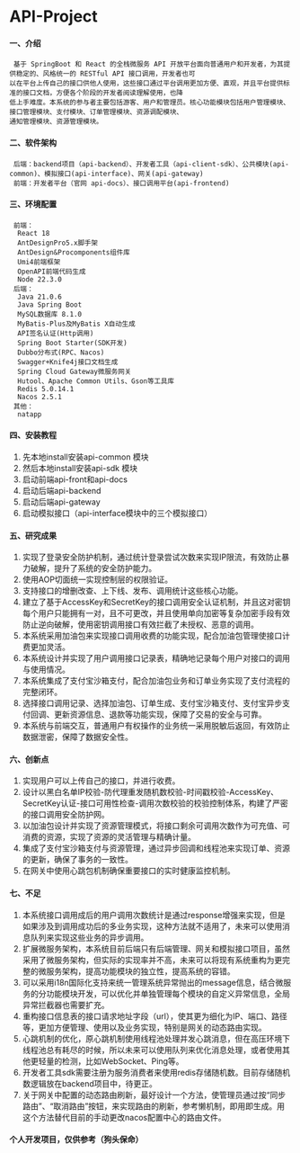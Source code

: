 # API-Project

#### 一、介绍
```
 基于 SpringBoot 和 React 的全栈微服务 API 开放平台面向普通用户和开发者，为其提供稳定的、风格统一的 RESTful API 接口调用，开发者也可
以在平台上传自己的接口供他人使用，这些接口通过平台调用更加方便、直观，并且平台提供标准的接口文档，方便各个阶段的开发者阅读理解使用，也降
低上手难度。本系统的参与者主要包括游客、用户和管理员。核心功能模块包括用户管理模块、接口管理模块、支付模块、订单管理模块、资源调配模块、
通知管理模块、资源管理模块。
```

#### 二、软件架构
```
 后端：backend项目（api-backend）、开发者工具（api-client-sdk）、公共模块(api-common)、模拟接口(api-interface)、网关(api-gateway)  
 前端：开发者平台（官网 api-docs）、接口调用平台(api-frontend)
```

#### 三、环境配置
```
 前端：  
  React 18  
  AntDesignPro5.x脚手架  
  AntDesign&Procomponents组件库  
  Umi4前端框架  
  OpenAPI前端代码生成  
  Node 22.3.0  
 后端：  
  Java 21.0.6  
  Java Spring Boot  
  MySQL数据库 8.1.0  
  MyBatis-Plus及MyBatis X自动生成  
  API签名认证(Http调用)  
  Spring Boot Starter(SDK开发)  
  Dubbo分布式(RPC、Nacos)  
  Swagger+Knife4j接口文档生成  
  Spring Cloud Gateway微服务网关  
  Hutool、Apache Common Utils、Gson等工具库  
  Redis 5.0.14.1  
  Nacos 2.5.1  
 其他：  
  natapp  
```
 
#### 四、安装教程
 1. 先本地install安装api-common 模块  
 2. 然后本地install安装api-sdk 模块  
 3. 启动前端api-front和api-docs  
 4. 启动后端api-backend  
 5. 启动后端api-gateway  
 6. 启动模拟接口（api-interface模块中的三个模拟接口）  

#### 五、研究成果  
 1. 实现了登录安全防护机制，通过统计登录尝试次数来实现IP限流，有效防止暴力破解，提升了系统的安全防护能力。  
 2. 使用AOP切面统一实现控制层的权限验证。  
 3. 支持接口的增删改查、上下线、发布、调用统计这些核心功能。 
 4. 建立了基于AccessKey和SecretKey的接口调用安全认证机制，并且这对密钥每个用户只能拥有一对，且不可更改，并且使用单向加密等复杂加密手段有效防止逆向破解，使用密钥调用接口有效拦截了未授权、恶意的调用。
 5. 本系统采用加油包来实现接口调用收费的功能实现，配合加油包管理使接口计费更加灵活。
 6. 本系统设计并实现了用户调用接口记录表，精确地记录每个用户对接口的调用与使用情况。
 7. 本系统集成了支付宝沙箱支付，配合加油包业务和订单业务实现了支付流程的完整闭环。
 8. 选择接口调用记录、选择加油包、订单生成、支付宝沙箱支付、支付宝异步支付回调、更新资源信息、退款等功能实现，保障了交易的安全与可靠。
 9. 本系统与前端交互，普通用户有权操作的业务统一采用脱敏后返回，有效防止数据泄密，保障了数据安全性。

#### 六、创新点  
 1. 实现用户可以上传自己的接口，并进行收费。  
 2. 设计以黑白名单IP校验-防代理重发随机数校验-时间戳校验-AccessKey、SecretKey认证-接口可用性检查-调用次数校验的校验控制体系，构建了严密的接口调用安全防护网。
 3. 以加油包设计并实现了资源管理模式，将接口剩余可调用次数作为可充值、可消费的资源，实现了资源的灵活管理与精确计量。
 4. 集成了支付宝沙箱支付与资源管理，通过异步回调和线程池来实现订单、资源的更新，确保了事务的一致性。
 5. 在网关中使用心跳包机制确保重要接口的实时健康监控机制。

#### 七、不足
 1. 本系统接口调用成后的用户调用次数统计是通过response增强来实现，但是如果涉及到调用成功后的多业务实现，这种方法就不适用了，未来可以使用消息队列来实现这些业务的异步调用。
 2. 扩展微服务架构，本系统目前后端只有后端管理、网关和模拟接口项目，虽然采用了微服务架构，但实际的实现率并不高，未来可以将现有系统重构为更完整的微服务架构，提高功能模块的独立性，提高系统的容错。
 3. 可以采用i18n国际化支持来统一管理系统异常抛出的message信息，结合微服务的分功能模块开发，可以优化并单独管理每个模块的自定义异常信息，全局异常拦截器也需要扩充。
 4. 重构接口信息表的接口请求地址字段（url），使其更为细化为IP、端口、路径等，更加方便管理、使用以及业务实现，特别是网关的动态路由实现。
 5. 心跳机制的优化，原心跳机制使用线程池处理并发心跳消息，但在高压环境下线程池总有耗尽的时候，所以未来可以使用队列来优化消息处理，或者使用其他更轻量的检测，比如WebSocket、Ping等。
 6. 开发者工具sdk需要注册为服务消费者来使用redis存储随机数。目前存储随机数逻辑放在backend项目中，待更正。
 7. 关于网关中配置的动态路由刷新，最好设计一个方法，使管理员通过按“同步路由”、“取消路由”按钮，来实现路由的刷新，参考懒机制，即用即生成。用这个方法替代目前的手动更改nacos配置中心的路由文件。

#### 个人开发项目，仅供参考（狗头保命）
